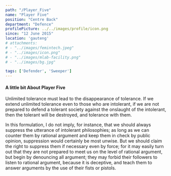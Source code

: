 ```yaml
---
path: "/Player_Five"
name: "Player Five"
position: "Centre Back"
department: "Defence"
profilePicture: ../../images/profile/icon.png
since: "12 June 2015"
location: 'gauteng'
# attachments: 
# - "../images/femintech.jpeg"
# - "../images/icon.png"
# - "../images/mlab-facility.png"
# - "../images/bg.jpg"

tags: ['Defender', 'Sweeper']
---
```

#### A little bit About Player Five
Unlimited tolerance must lead to the disappearance of tolerance. If we extend unlimited tolerance even to those who are intolerant, if we are not prepared to defend a tolerant society against the onslaught of the intolerant, then the tolerant will be destroyed, and tolerance with them. 

In this formulation, I do not imply, for instance, that we should always suppress the utterance of intolerant philosophies; as long as we can counter them by rational argument and keep them in check by public opinion, suppression would certainly be most unwise. But we should claim the right to suppress them if necessary even by force; for it may easily turn out that they are not prepared to meet us on the level of rational argument, but begin by denouncing all argument; they may forbid their followers to listen to rational argument, because it is deceptive, and teach them to answer arguments by the use of their fists or pistols. 
